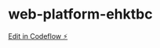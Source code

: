 # web-platform-ehktbc

[Edit in Codeflow ⚡️](https://stackblitz.com/~/github.com/YashasBNB/web-platform-ehktbc)